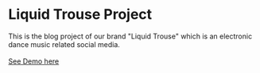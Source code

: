 # Liquid Trouse Project
This is the blog project of our brand "Liquid Trouse" which is an electronic dance music related social media.
<br/>
<br/>
<a href="http://liquidtrouse.azurewebsites.net/liquidtrouse/default" target="_blank">See Demo here</a>
